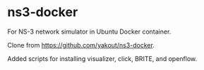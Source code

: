 # ns3-docker
For NS-3 network simulator in Ubuntu Docker container.

Clone from https://github.com/yakout/ns3-docker.

Added scripts for installing visualizer, click, BRITE, and openflow.
